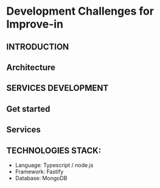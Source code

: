 # Development Challenges for Improve-in

## INTRODUCTION

## Architecture

## SERVICES DEVELOPMENT

## Get started

## Services

## TECHNOLOGIES STACK:

- Language: Typescript / node.js
- Framework: Fastify
- Database: MongoDB
